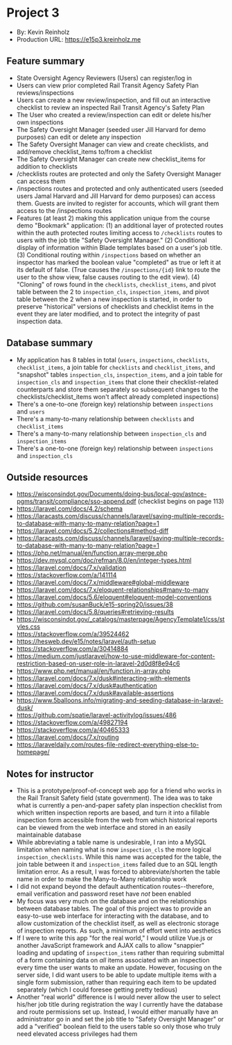 # Project 3
+ By: Kevin Reinholz
+ Production URL: <https://e15p3.kreinholz.me>

## Feature summary
+ State Oversight Agency Reviewers (Users) can register/log in
+ Users can view prior completed Rail Transit Agency Safety Plan reviews/inspections
+ Users can create a new review/inspection, and fill out an interactive checklist to review an inspected Rail Transit Agency's Safety Plan
+ The User who created a review/inspection can edit or delete his/her own inspections
+ The Safety Oversight Manager (seeded user Jill Harvard for demo purposes) can edit or delete any inspection
+ The Safety Oversight Manager can view and create checklists, and add/remove checklist_items to/from a checklist
+ The Safety Oversight Manager can create new checklist_items for addition to checklists
+ /checklists routes are protected and only the Safety Oversight Manager can access them
+ /inspections routes and protected and only authenticated users (seeded users Jamal Harvard and Jill Harvard for demo purposes) can access them. Guests are invited to register for accounts, which will grant them access to the /inspections routes
+ Features (at least 2) making this application unique from the course demo "Bookmark" application: (1) an additional layer of protected routes within the auth protected routes limiting access to `/checklists` routes to users with the job title "Safety Oversight Manager." (2) Conditional display of information within Blade templates based on a user's job title. (3) Conditional routing within `/inspections` based on whether an inspector has marked the boolean value "completed" as true or left it at its default of false. (True causes the `/inspections/{id}` link to route the user to the show view, false causes routing to the edit view). (4) "Cloning" of rows found in the `checklists`, `checklist_items`, and pivot table between the 2 to `inspection_cls`, `inspection_items`, and pivot table between the 2 when a new inspection is started, in order to preserve "historical" versions of checklists and checklist items in the event they are later modified, and to protect the integrity of past inspection data.
  
## Database summary
+ My application has 8 tables in total (`users`, `inspections`, `checklists`, `checklist_items`, a join table for `checklists` and `checklist_items`, and "snapshot" tables `inspection_cls`, `inspection_items`, and a join table for `inspection_cls` and `inspection_items` that clone their checklist-related counterparts and store them separately so subsequent changes to the checklists/checklist_items won't affect already completed inspections)
+ There's a one-to-one (foreign key) relationship between `inspections` and `users`
+ There's a many-to-many relationship between `checklists` and `checklist_items`
+ There's a many-to-many relationship between `inspection_cls` and `inspection_items`
+ There's a one-to-one (foreign key) relationship between `inspections` and `inspection_cls`

## Outside resources
+ <https://wisconsindot.gov/Documents/doing-bus/local-gov/astnce-pgms/transit/compliance/sso-append.pdf> (checklist begins on page 113)
+ <https://laravel.com/docs/4.2/schema>
+ <https://laracasts.com/discuss/channels/laravel/saving-multiple-records-to-database-with-many-to-many-relation?page=1>
+ <https://laravel.com/docs/5.2/collections#method-diff>
+ <https://laracasts.com/discuss/channels/laravel/saving-multiple-records-to-database-with-many-to-many-relation?page=1>
+ <https://php.net/manual/en/function.array-merge.php>
+ <https://dev.mysql.com/doc/refman/8.0/en/integer-types.html>
+ <https://laravel.com/docs/7.x/validation>
+ <https://stackoverflow.com/a/141114>
+ <https://laravel.com/docs/7.x/middleware#global-middleware>
+ <https://laravel.com/docs/7.x/eloquent-relationships#many-to-many>
+ <https://laravel.com/docs/5.6/eloquent#eloquent-model-conventions>
+ <https://github.com/susanBuck/e15-spring20/issues/38>
+ <https://laravel.com/docs/5.8/queries#retrieving-results>
+ <https://wisconsindot.gov/_catalogs/masterpage/AgencyTemplate1/css/styles.css>
+ <https://stackoverflow.com/a/39524462>
+ <https://hesweb.dev/e15/notes/laravel/auth-setup>
+ <https://stackoverflow.com/a/30414884>
+ <https://medium.com/justlaravel/how-to-use-middleware-for-content-restriction-based-on-user-role-in-laravel-2d0d8f8e94c6>
+ <https://www.php.net/manual/en/function.in-array.php>
+ <https://laravel.com/docs/7.x/dusk#interacting-with-elements>
+ <https://laravel.com/docs/7.x/dusk#authentication>
+ <https://laravel.com/docs/7.x/dusk#available-assertions>
+ <https://www.5balloons.info/migrating-and-seeding-database-in-laravel-dusk/>
+ <https://github.com/spatie/laravel-activitylog/issues/486>
+ <https://stackoverflow.com/a/49827194>
+ <https://stackoverflow.com/a/40465333>
+ <https://laravel.com/docs/7.x/routing>
+ <https://laraveldaily.com/routes-file-redirect-everything-else-to-homepage/>

## Notes for instructor
+ This is a prototype/proof-of-concept web app for a friend who works in the Rail Transit Safety field (state government). The idea was to take what is currently a pen-and-paper safety plan inspection checklist from which written inspection reports are based, and turn it into a fillable inspection form accessible from the web from which historical reports can be viewed from the web interface and stored in an easily maintainable database
+ While abbreviating a table name is undesirable, I ran into a MySQL limitation when naming what is now `inspection_cls` the more logical `inspection_checklists`. While this name was accepted for the table, the join table between it and `inspection_items` failed due to an SQL length limitation error. As a result, I was forced to abbreviate/shorten the table name in order to make the Many-to-Many relationship work
+ I did not expand beyond the default authentication routes--therefore, email verification and password reset have *not* been enabled
+ My focus was very much on the database and on the relationships between database tables. The goal of this project was to provide an easy-to-use web interface for interacting with the database, and to allow customization of the checklist itself, as well as electronic storage of inspection reports. As such, a minimum of effort went into aesthetics
+ If I were to write this app "for the real world," I would utilize Vue.js or another JavaScript framework and AJAX calls to allow "snappier" loading and updating of `inspection_items` rather than requiring submittal of a form containing data on *all* items associated with an inspection every time the user wants to make an update. However, focusing on the server side, I did want users to be able to update multiple items with a single form submission, rather than requiring each item to be updated separately (which I could foresee getting pretty tedious)
+ Another "real world" difference is I would never allow the user to select his/her job title during registration the way I currently have the database and route permissions set up. Instead, I would either manually have an administrator go in and set the job title to "Safety Oversight Manager" or add a "verified" boolean field to the users table so only those who truly need elevated access privileges had them